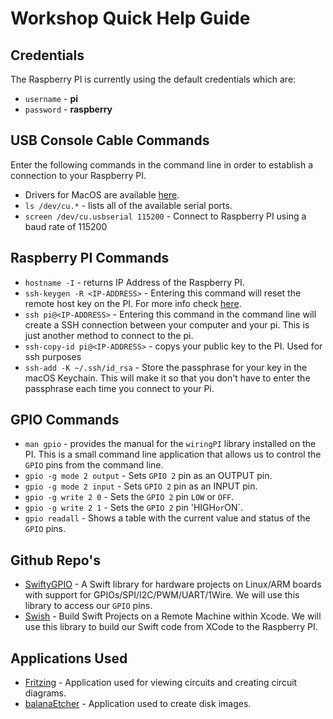 # Workshop Quick Help Guide

## Credentials

The Raspberry PI is currently using the default credentials which are:
- `username` - **pi**
- `password` - **raspberry**

## USB Console Cable Commands

Enter the following commands in the command line in order to establish a connection to your Raspberry PI.

- Drivers for MacOS are available [here](http://www.prolific.com.tw/UserFiles/files/PL2303_Mac%20OSX%20Drv_V1_6_2_20190723(2).rar).
- `ls /dev/cu.*` - lists all of the available serial ports.
- `screen /dev/cu.usbserial 115200` - Connect to Raspberry PI using a baud rate of 115200

## Raspberry PI Commands

- `hostname -I` - returns IP Address of the Raspberry PI.
- `ssh-keygen -R <IP-ADDRESS>` - Entering this command will reset the remote host key on the PI. For more info check [here](https://www.raspberrypi.org/forums/viewtopic.php?t=104253).
- `ssh pi@<IP-ADDRESS>` - Entering this command in the command line will create a SSH connection between your computer and your pi. This is just another method to connect to the pi.
- `ssh-copy-id pi@<IP-ADDRESS>` - copys your public key to the PI. Used for ssh purposes
- `ssh-add -K ~/.ssh/id_rsa` - Store the passphrase for your key in the macOS Keychain. This will make it so that you don't have to enter the passphrase each time you connect to your Pi.

## GPIO Commands

- `man gpio` - provides the manual for the `wiringPI` library installed on the PI. This is a small command line application that allows us to control the `GPIO` pins from the command line.
- `gpio -g mode 2 output` - Sets `GPIO 2` pin as an OUTPUT pin.
- `gpio -g mode 2 input` - Sets `GPIO 2` pin as an INPUT pin.
- `gpio -g write 2 0` - Sets the `GPIO 2` pin `LOW` or `OFF`.
- `gpio -g write 2 1` - Sets the `GPIO 2` pin 'HIGH` or `ON`.
- `gpio readall` - Shows a table with the current value and status of the `GPIO` pins.

## Github Repo's 

- [SwiftyGPIO](https://github.com/uraimo/SwiftyGPIO) - A Swift library for hardware projects on Linux/ARM boards with support for GPIOs/SPI/I2C/PWM/UART/1Wire. We will use this library to access our `GPIO` pins.
- [Swish](https://github.com/thomaspaulmann/Swish) - Build Swift Projects on a Remote Machine within Xcode. We will use this library to build our Swift code from XCode to the Raspberry PI.

## Applications Used

- [Fritzing](http://fritzing.org/download/0.9.3b/mac-os-x-105/Fritzing0.9.3b.dmg) - Application used for viewing circuits and creating circuit diagrams.
- [balanaEtcher](https://www.balena.io/etcher/) - Application used to create disk images.
